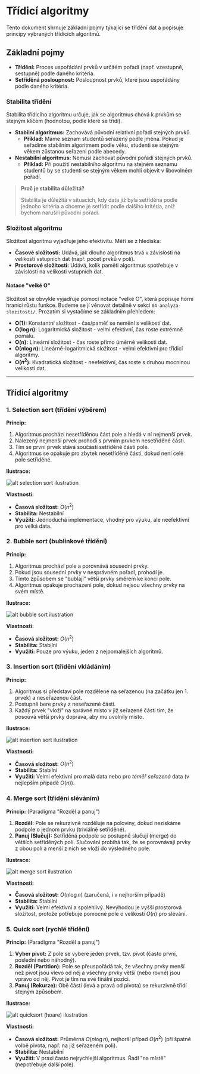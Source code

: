 # Třídicí algoritmy

Tento dokument shrnuje základní pojmy týkající se třídění dat a popisuje principy vybraných třídicích algoritmů.

## Základní pojmy

* **Třídění:** Proces uspořádání prvků v určitém pořadí (např. vzestupně, sestupně) podle daného kritéria.
* **Setříděná posloupnost:** Posloupnost prvků, které jsou uspořádány podle daného kritéria.

### Stabilita třídění

Stabilita třídicího algoritmu určuje, jak se algoritmus chová k prvkům se stejným klíčem (hodnotou, podle které se třídí).

* **Stabilní algoritmus:** Zachovává původní relativní pořadí stejných prvků.
    * **Příklad:** Máme seznam studentů seřazený podle jména. Pokud je seřadíme stabilním algoritmem podle věku, studenti se stejným věkem zůstanou seřazeni podle abecedy.
* **Nestabilní algoritmus:** Nemusí zachovat původní pořadí stejných prvků.
    * **Příklad:** Při použití nestabilního algoritmu na stejném seznamu studentů by se studenti se stejným věkem mohli objevit v libovolném pořadí.

> **Proč je stabilita důležitá?**
>
> Stabilita je důležitá v situacích, kdy data již byla setříděna podle jednoho kritéria a chceme je setřídit podle dalšího kritéria, aniž bychom narušili původní pořadí.

### Složitost algoritmu

Složitost algoritmu vyjadřuje jeho efektivitu. Měří se z hlediska:

* **Časové složitosti:** Udává, jak dlouho algoritmus trvá v závislosti na velikosti vstupních dat (např. počet prvků v poli).
* **Prostorové složitosti:** Udává, kolik paměti algoritmus spotřebuje v závislosti na velikosti vstupních dat.

#### Notace "velké O"

Složitost se obvykle vyjadřuje pomocí notace "velké O", která popisuje horní hranici růstu funkce. Budeme se jí věnovat detailně v sekci `04-analyza-slozitosti/`. Prozatím si vystačíme se základním přehledem:

* **O(1):** Konstantní složitost - čas/paměť se nemění s velikostí dat.
* **O($\log n$):** Logaritmická složitost - velmi efektivní, čas roste extrémně pomalu.
* **O(n):** Lineární složitost - čas roste přímo úměrně velikosti dat.
* **O($n \log n$):** Lineárně-logaritmická složitost - velmi efektivní pro třídicí algoritmy.
* **O($n^2$):** Kvadratická složitost - neefektivní, čas roste s druhou mocninou velikosti dat.

---

## Třídicí algoritmy

### 1. Selection sort (třídění výběrem)

**Princip:**
1.  Algoritmus prochází nesetříděnou část pole a hledá v ní nejmenší prvek.
2.  Nalezený nejmenší prvek prohodí s prvním prvkem nesetříděné části.
3.  Tím se první prvek stává součástí setříděné části pole.
4.  Algoritmus se opakuje pro zbytek nesetříděné části, dokud není celé pole setříděné.

**Ilustrace:**

![alt selection sort ilustration](https://tutorialhorizon.com/static/media/algorithms/2019/01/Selection-Sort-Gif.gif)

**Vlastnosti:**
* **Časová složitost:** $O(n^2)$
* **Stabilita:** Nestabilní
* **Využití:** Jednoduchá implementace, vhodný pro výuku, ale neefektivní pro velká data.

### 2. Bubble sort (bublinkové třídění)

**Princip:**
1.  Algoritmus prochází pole a porovnává sousední prvky.
2.  Pokud jsou sousední prvky v nesprávném pořadí, prohodí je.
3.  Tímto způsobem se "bublají" větší prvky směrem ke konci pole.
4.  Algoritmus opakuje procházení pole, dokud nejsou všechny prvky na svém místě.

**Ilustrace:**

![alt bubble sort ilustration](https://upload.wikimedia.org/wikipedia/commons/c/c8/Bubble-sort-example-300px.gif)

**Vlastnosti:**
* **Časová složitost:** $O(n^2)$
* **Stabilita:** Stabilní
* **Využití:** Pouze pro výuku, jeden z nejpomalejších algoritmů.

### 3. Insertion sort (třídění vkládáním)

**Princip:**
1.  Algoritmus si představí pole rozdělené na seřazenou (na začátku jen 1. prvek) a neseřazenou část.
2.  Postupně bere prvky z neseřazené části.
3.  Každý prvek "vloží" na správné místo v již seřazené části tím, že posouvá větší prvky doprava, aby mu uvolnily místo.

**Ilustrace:**

![alt insertion sort ilustration](https://upload.wikimedia.org/wikipedia/commons/0/0f/Insertion-sort-example-300px.gif)

**Vlastnosti:**
* **Časová složitost:** $O(n^2)$
* **Stabilita:** Stabilní
* **Využití:** Velmi efektivní pro malá data nebo pro *téměř seřazená* data (v nejlepším případě $O(n)$).

### 4. Merge sort (třídění sléváním)

**Princip:** (Paradigma "Rozděl a panuj")
1.  **Rozděl:** Pole se rekurzivně rozděluje na poloviny, dokud nezískáme podpole o jednom prvku (triviálně setříděné).
2.  **Panuj (Slučuj):** Setříděná podpole se postupně slučují (merge) do větších setříděných polí. Slučování probíhá tak, že se porovnávají prvky z obou polí a menší z nich se vloží do výsledného pole.

**Ilustrace:**

![alt merge sort ilustration](https://upload.wikimedia.org/wikipedia/commons/c/cc/Merge-sort-example-300px.gif)

**Vlastnosti:**
* **Časová složitost:** $O(n \log n)$ (zaručená, i v nejhorším případě)
* **Stabilita:** Stabilní
* **Využití:** Velmi efektivní a spolehlivý. Nevýhodou je vyšší prostorová složitost, protože potřebuje pomocné pole o velikosti $O(n)$ pro slévání.

### 5. Quick sort (rychlé třídění)

**Princip:** (Paradigma "Rozděl a panuj")
1.  **Vyber pivot:** Z pole se vybere jeden prvek, tzv. pivot (často první, poslední nebo náhodný).
2.  **Rozděl (Partition):** Pole se přeuspořádá tak, že všechny prvky menší než pivot jsou vlevo od něj a všechny prvky větší (nebo rovné) jsou vpravo od něj. Pivot je tím na své finální pozici.
3.  **Panuj (Rekurze):** Obě části (levá a pravá od pivota) se rekurzivně třídí stejným způsobem.

**Ilustrace:**

![alt quicksort (hoare) ilustration](https://upload.wikimedia.org/wikipedia/commons/9/9c/Quicksort-example.gif)

**Vlastnosti:**
* **Časová složitost:** Průměrná $O(n \log n)$, nejhorší případ $O(n^2)$ (při špatné volbě pivota, např. na již seřazeném poli).
* **Stabilita:** Nestabilní
* **Využití:** V praxi často nejrychlejší algoritmus. Řadí "na místě" (nepotřebuje další pole).